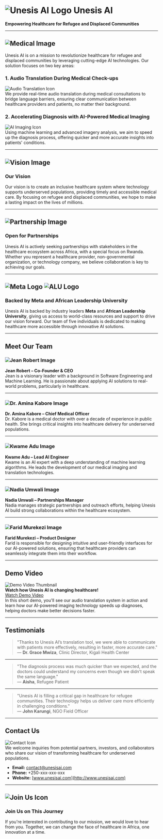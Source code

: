 # ![Unesis AI Logo](path/to/unesis_logo.png) Unesis AI

**Empowering Healthcare for Refugee and Displaced Communities**

---

## ![Medical Image](path/to/medical_image.png)  
Unesis AI is on a mission to revolutionize healthcare for refugee and displaced communities by leveraging cutting-edge AI technologies. Our solution focuses on two key areas:

### 1. Audio Translation During Medical Check-ups  
![Audio Translation Icon](path/to/audio_translation_icon.png)  
We provide real-time audio translation during medical consultations to bridge language barriers, ensuring clear communication between healthcare providers and patients, no matter their background.

### 2. Accelerating Diagnosis with AI-Powered Medical Imaging  
![AI Imaging Icon](path/to/ai_imaging_icon.png)  
Using machine learning and advanced imagery analysis, we aim to speed up the diagnosis process, offering quicker and more accurate insights into patients' conditions.

---

## ![Vision Image](path/to/vision_image.png)  
### Our Vision  
Our vision is to create an inclusive healthcare system where technology supports underserved populations, providing timely and accessible medical care. By focusing on refugee and displaced communities, we hope to make a lasting impact on the lives of millions.

---

## ![Partnership Image](path/to/partnership_image.png)  
### Open for Partnerships  
Unesis AI is actively seeking partnerships with stakeholders in the healthcare ecosystem across Africa, with a special focus on Rwanda. Whether you represent a healthcare provider, non-governmental organization, or technology company, we believe collaboration is key to achieving our goals.

---

## ![Meta Logo](path/to/meta_logo.png) ![ALU Logo](path/to/alu_logo.png)  
### Backed by Meta and African Leadership University  
Unesis AI is backed by industry leaders **Meta** and **African Leadership University**, giving us access to world-class resources and support to drive our vision forward. Our team of five individuals is dedicated to making healthcare more accessible through innovative AI solutions.

---

## Meet Our Team

### ![Jean Robert Image](path/to/member1_image.png)  
**Jean Robert – Co-Founder & CEO**  
Jean is a visionary leader with a background in Software Engineering and Machine Learning. He is passionate about applying AI solutions to real-world problems, particularly in healthcare.

---

### ![Dr. Amina Kabore Image](path/to/member2_image.png)  
**Dr. Amina Kabore – Chief Medical Officer**  
Dr. Kabore is a medical doctor with over a decade of experience in public health. She brings critical insights into healthcare delivery for underserved populations.

---

### ![Kwame Adu Image](path/to/member3_image.png)  
**Kwame Adu – Lead AI Engineer**  
Kwame is an AI expert with a deep understanding of machine learning algorithms. He leads the development of our medical imaging and translation technologies.

---

### ![Nadia Umwali Image](path/to/member4_image.png)  
**Nadia Umwali – Partnerships Manager**  
Nadia manages strategic partnerships and outreach efforts, helping Unesis AI build strong collaborations within the healthcare ecosystem.

---

### ![Farid Murekezi Image](path/to/member5_image.png)  
**Farid Murekezi – Product Designer**  
Farid is responsible for designing intuitive and user-friendly interfaces for our AI-powered solutions, ensuring that healthcare providers can seamlessly integrate them into their workflow.

---

## Demo Video  
![Demo Video Thumbnail](path/to/video_thumbnail.png)  
**Watch how Unesis AI is changing healthcare!**  
[Watch Demo Video](link_to_demo_video)  
In this short demo, you'll see our audio translation system in action and learn how our AI-powered imaging technology speeds up diagnoses, helping doctors make better decisions faster.

---

## Testimonials

> "Thanks to Unesis AI’s translation tool, we were able to communicate with patients more effectively, resulting in faster, more accurate care."  
— **Dr. Grace Mwiza**, Clinic Director, Kigali Health Center

---

> "The diagnosis process was much quicker than we expected, and the doctors could understand my concerns even though we didn’t speak the same language."  
— **Aisha**, Refugee Patient

---

> "Unesis AI is filling a critical gap in healthcare for refugee communities. Their technology helps us deliver care more efficiently in challenging conditions."  
— **John Karungi**, NGO Field Officer

---

## Contact Us  
![Contact Icon](path/to/contact_icon.png)  
We welcome inquiries from potential partners, investors, and collaborators who share our vision of transforming healthcare for underserved populations.

- **Email:** contact@unesisai.com
- **Phone:** +250-xxx-xxx-xxx
- **Website:** [www.unesisai.com](http://www.unesisai.com)

---

## ![Join Us Icon](path/to/join_us_image.png)  
### Join Us on This Journey  
If you're interested in contributing to our mission, we would love to hear from you. Together, we can change the face of healthcare in Africa, one innovation at a time.
